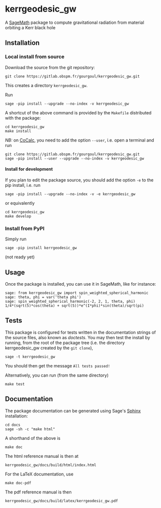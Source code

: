 # kerrgeodesic_gw

A [SageMath](http://www.sagemath.org/) package to compute gravitational radiation from material orbiting a Kerr black hole

## Installation

### Local install from source

Download the source from the git repository:

	git clone https://gitlab.obspm.fr/gourgoul/kerrgeodesic_gw.git

This creates a directory `kerrgeodesic_gw`.

Run

	sage -pip install --upgrade --no-index -v kerrgeodesic_gw

A shortcut of the above command is provided by the `Makefile` distributed with the package:

	cd kerrgeodesic_gw
	make install

*NB:* on [CoCalc](https://cocalc.com), you need to add the option `--user`, i.e. open a terminal and run

	git clone https://gitlab.obspm.fr/gourgoul/kerrgeodesic_gw.git
	sage -pip install --user --upgrade --no-index -v kerrgeodesic_gw

#### Install for development

If you plan to edit the package source, you should add the option `-e` to the pip install, i.e. run

	sage -pip install --upgrade --no-index -v -e kerrgeodesic_gw
	
or equivalently

	cd kerrgeodesic_gw
	make develop


### Install from PyPI

Simply run

	sage -pip install kerrgeodesic_gw

(not ready yet)


## Usage

Once the package is installed, you can use it in SageMath, like for instance:

	sage: from kerrgeodesic_gw import spin_weighted_spherical_harmonic
	sage: theta, phi = var('theta phi')
	sage: spin_weighted_spherical_harmonic(-2, 2, 1, theta, phi)
	1/4*(sqrt(5)*cos(theta) + sqrt(5))*e^(I*phi)*sin(theta)/sqrt(pi)


## Tests

This package is configured for tests written in the documentation strings of the source files, also known as *doctests*. 
You may then test the install by running, from the root of the package tree
(i.e. the directory kerrgeodesic_gw created by the `git clone`),

	sage -t kerrgeodesic_gw
	
You should then get the message `All tests passed!`

Alternatively, you can run (from the same directory)

	make test
	

## Documentation 

The package documentation can be generated using Sage's [Sphinx](http://www.sphinx-doc.org/) installation:

	cd docs
	sage -sh -c "make html"
	
A shorthand of the above is

	make doc

The html reference manual is then at

	kerrgeodesic_gw/docs/build/html/index.html

For the LaTeX documentation, use

	make doc-pdf

The pdf reference manual is then

	kerrgeodesic_gw/docs/build/latex/kerrgeodesic_gw.pdf